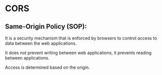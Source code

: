 # CORS

## Same-Origin Policy (SOP):
It is a security mechanism that is enforced by browsers to control access to data between the web applications.

It does not prevent writing between web applications, it prevents reading between applications.

Access is determined based on the origin.
